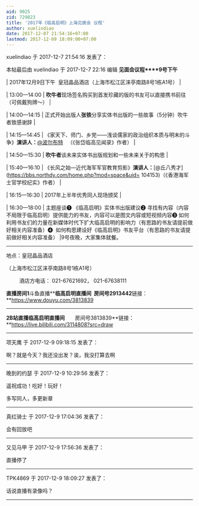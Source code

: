 ```yaml
---
aid: 9025
zid: 729823
title: '2017年《临高启明》上海见面会 议程'
author: xuelindiao
date: 2017-12-07 21:54:16+07:00
lastmod: 2017-12-09 18:09:00+07:00
---
```


xuelindiao 于 2017-12-7 21:54:16 发表了：

本帖最后由 xuelindiao 于 2017-12-7 22:16 编辑 **见面会议程****9号下午**

| 2017年12月9日下午  皇冠晶品酒店（上海市松江区涞亭南路8号1栋A1号） |

| 13:00—14:00 | **吹牛者**现场签名购买到首发珍藏的版的书友可以直接携书前往（可佩戴狗牌～） |

| 14:00—14:15 | 正式开始出版人**张铁**分享实体书出版的一些故事（5分钟）吹牛者致感谢辞 |

| 14:15—14:45 | 《家天下、师门、乡党——浅谈儒家的政治组织本质与明末的斗争》**演讲人：**[@波尔布特](https://bbs.northdy.com/home.php?mod=space&uid=75888)   （《张岱临高见闻录》作者）  |

| 14:50—15:30 | **吹牛者**谈未来实体书出版规划和一些未来关于的构思  |

| 15:40—16:10 | 《长风之始—近代海军军官教育剪影》**演讲人：**[@丘八秀才](https://bbs.northdy.com/home.php?mod=space&uid= 104153)（《香港海军士官学校纪实》作者） |

| 16:15—16:30 | 2017年上半年优秀同人现场颁奖  |

| 16:30—18:00 | 主题座谈❶ 《临高启明》实体书出版建议❷ 寻找有内容（内容不局限于临高启明）提供能力的书友，内容可以是图文内容或短视频内容❸ 如何利用书友们的力量在新媒体时代下扩大临高启明的影响力（有思路的书友请提前做好相关内容准备）❹  如何构思建设好《临高启明》书友平台（有思路的书友请提前做好相关内容准备） |9号夜晚，大家集体就餐。



* * *



地点：皇冠晶品酒店



（上海市松江区涞亭南路8号1栋A1号）

         酒店方电话： 021-67621692， 021-67638111



**直播房间****1******斗鱼直播******临高启明直播间**  房间号2913442**链接：**https://www.douyu.com/3813839



* * *



**2****B站直播****临高启明直播间**       房间号3813839**链接：**https://live.bilibili.com/3114808?src=draw

---------

项天鹰 于 2017-12-9 09:18:15 发表了：

啊？就是今天？我还没出发？诶，我没打算去啊

---------

晚到的约瑟 于 2017-12-9 10:29:56 发表了：

遥祝成功！吃好！玩好！

多写同人，多更新章

---------

真红骑士 于 2017-12-9 17:04:36 发表了：

会有回放吧

---------

又见马甲 于 2017-12-9 17:56:36 发表了：

直播停了

---------

TPK4869 于 2017-12-9 18:09:27 发表了：

话说直播有录像吗？

---------

